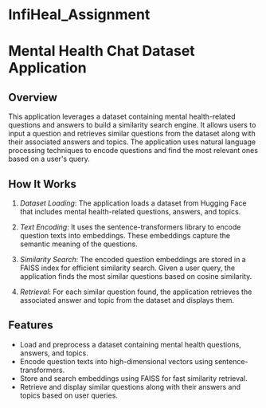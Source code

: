 # InfiHeal_Assignment

# Mental Health Chat Dataset Application

## Overview

This application leverages a dataset containing mental health-related questions and answers to build a similarity search engine. It allows users to input a question and retrieves similar questions from the dataset along with their associated answers and topics. The application uses natural language processing techniques to encode questions and find the most relevant ones based on a user's query.

## How It Works

1. *Dataset Loading*: The application loads a dataset from Hugging Face that includes mental health-related questions, answers, and topics.

2. *Text Encoding*: It uses the sentence-transformers library to encode question texts into embeddings. These embeddings capture the semantic meaning of the questions.

3. *Similarity Search*: The encoded question embeddings are stored in a FAISS index for efficient similarity search. Given a user query, the application finds the most similar questions based on cosine similarity.

4. *Retrieval*: For each similar question found, the application retrieves the associated answer and topic from the dataset and displays them.

## Features

- Load and preprocess a dataset containing mental health questions, answers, and topics.
- Encode question texts into high-dimensional vectors using sentence-transformers.
- Store and search embeddings using FAISS for fast similarity retrieval.
- Retrieve and display similar questions along with their answers and topics based on user queries.


